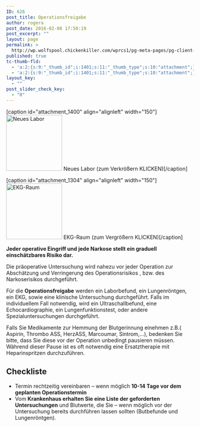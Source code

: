 ```yaml
---
ID: 626
post_title: Operationsfreigabe
author: rogera
post_date: 2016-02-08 17:50:19
post_excerpt: ""
layout: page
permalink: >
  http://wp.wolfspool.chickenkiller.com/wprcs1/pg-meta-pages/pg-client-pages-rmz/kassenleistungen/operationsfreigabe/
published: true
tc-thumb-fld:
  - 'a:2:{s:9:"_thumb_id";i:1401;s:11:"_thumb_type";s:10:"attachment";}'
  - 'a:2:{s:9:"_thumb_id";i:1401;s:11:"_thumb_type";s:10:"attachment";}'
layout_key:
  - ""
post_slider_check_key:
  - "0"
---
```

[caption id="attachment_1400" align="alignleft" width="150"]<a href="http://wp.wolfspool.chickenkiller.com/wpasecms/wp-content/uploads/2016/02/Labor-Neu-4_2k.jpg"><img class="wp-image-1400 size-thumbnail" src="http://wp.wolfspool.chickenkiller.com/wpasecms/wp-content/uploads/2016/02/Labor-Neu-4_2k-150x150.jpg" alt="Neues Labor" width="150" height="150" /></a> Neues Labor (zum Verkrößern KLICKEN)[/caption]

[caption id="attachment_1304" align="alignleft" width="150"]<a href="http://wp.wolfspool.chickenkiller.com/wpasecms/wp-content/uploads/2016/03/EKG-3_2k.jpg"><img class="wp-image-1304 size-thumbnail" src="http://wp.wolfspool.chickenkiller.com/wpasecms/wp-content/uploads/2016/03/EKG-3_2k-150x150.jpg" alt="EKG-Raum" width="150" height="150" /></a> EKG-Raum (zum Vergrößern KLICKEN)[/caption]

<b>Jeder operative Eingriff und jede Narkose stellt ein graduell einschätzbares Risiko dar.</b>

Die präoperative Untersuchung wird nahezu vor jeder Operation zur Abschätzung und Verringerung des Operationsrisikos , bzw. des Narkoserisikos durchgeführt.

Für die <strong>Operationsfreigabe</strong> werden ein Laborbefund, ein Lungenröntgen, ein EKG, sowie eine klinische Untersuchung durchgeführt. Falls im individuellem Fall notwendig, wird ein Ultraschallbefund, eine Echocardiographie, ein Lungenfunktionstest, oder andere Spezialuntersuchungen durchgeführt.

Falls Sie Medikamente zur Hemmung der Blutgerinnung einehmen z.B.( Aspirin, Thrombo ASS, HerzASS, Marcoumar, Sintrom,...), bedenken Sie bitte, dass Sie diese vor der Operation unbedingt pausieren müssen. Während dieser Pause ist es oft notwendig eine Ersatztherapie mit Heparinspritzen durchzuführen.

<h2>Checkliste</h2>

<ul>
    <li>Termin rechtzeitig vereinbaren – wenn möglich <strong>10-14 Tage vor dem geplanten Operationstermin</strong></li>
    <li>Vom <strong>Krankenhaus erhalten Sie eine Liste der geforderten Untersuchungen</strong> und Blutwerte, die Sie – wenn möglich vor der Untersuchung bereits durchführen lassen sollten (Butbefunde und Lungenröntgen).</li>
</ul>